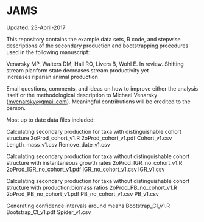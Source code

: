 # JAMS

Updated: 23-April-2017

This repository contains the example data sets, R code, and stepwise descriptions of the secondary production and bootstrapping procedures used in the following manuscript:

  Venarsky MP, Walters DM, Hall RO, Livers B, Wohl E. In review. Shifting stream planform state decreases stream productivity yet  
  increases riparian animal production

Email questions, comments, and ideas on how to improve either the analysis itself or the methodological description to Michael Venarsky (mvenarsky@gmail.com). Meaningful contributions will be credited to the person.  

Most up to date data files included:

Calculating secondary production for taxa with distinguishable cohort structure
  2oProd_cohort_v1.R
  2oProd_cohort_v1.pdf
  Cohort_v1.csv
  Length_mass_v1.csv
  Remove_date_v1.csv

Calculating secondary production for taxa without distinguishable cohort structure with instantaneous growth rates
  2oProd_IGR_no_cohort_v1.R
  2oProd_IGR_no_cohort_v1.pdf
  IGR_no_cohort_v1.csv
  IGR_v1.csv

Calculating secondary production for taxa without distinguishable cohort structure with production:biomass ratios
  2oProd_PB_no_cohort_v1.R
  2oProd_PB_no_cohort_v1.pdf
  PB_no_cohort_v1.csv
  PB_v1.csv

Generating confidence intervals around means
  Bootstrap_CI_v1.R
  Bootstrap_CI_v1.pdf
  Spider_v1.csv
